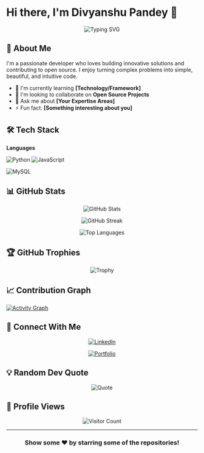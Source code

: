 # Hi there, I'm Divyanshu Pandey 👋

<div align="center">
  
  ![Typing SVG](https://readme-typing-svg.herokuapp.com?font=Fira+Code&pause=1000&color=2E9EF7&center=true&vCenter=true&width=435&lines=Full+Stack+Developer;Open+Source+Enthusiast;Always+Learning+New+Things)
  
</div>

## 🚀 About Me

I'm a passionate developer who loves building innovative solutions and contributing to open source. I enjoy turning complex problems into simple, beautiful, and intuitive code.

- 🌱 I'm currently learning **[Technology/Framework]**
- 👯 I'm looking to collaborate on **Open Source Projects**
- 💬 Ask me about **[Your Expertise Areas]**
- ⚡ Fun fact: **[Something interesting about you]**

## 🛠️ Tech Stack

**Languages**

![Python](https://img.shields.io/badge/Python-3776AB?style=for-the-badge&logo=python&logoColor=white)
![JavaScript](https://img.shields.io/badge/JavaScript-F7DF1E?style=for-the-badge&logo=javascript&logoColor=black)
<!-- ![TypeScript](https://img.shields.io/badge/TypeScript-007ACC?style=for-the-badge&logo=typescript&logoColor=white)
![Java](https://img.shields.io/badge/Java-ED8B00?style=for-the-badge&logo=openjdk&logoColor=white)

**Frontend**

![React](https://img.shields.io/badge/React-20232A?style=for-the-badge&logo=react&logoColor=61DAFB)
![Next.js](https://img.shields.io/badge/Next.js-000000?style=for-the-badge&logo=next.js&logoColor=white)
![Vue.js](https://img.shields.io/badge/Vue.js-35495E?style=for-the-badge&logo=vue.js&logoColor=4FC08D)
![TailwindCSS](https://img.shields.io/badge/Tailwind_CSS-38B2AC?style=for-the-badge&logo=tailwind-css&logoColor=white)

**Backend**

![Node.js](https://img.shields.io/badge/Node.js-43853D?style=for-the-badge&logo=node.js&logoColor=white)
![Express.js](https://img.shields.io/badge/Express.js-404D59?style=for-the-badge&logo=express&logoColor=white)
![Django](https://img.shields.io/badge/Django-092E20?style=for-the-badge&logo=django&logoColor=white)
![FastAPI](https://img.shields.io/badge/FastAPI-005571?style=for-the-badge&logo=fastapi&logoColor=white)

**Database**

![MongoDB](https://img.shields.io/badge/MongoDB-4EA94B?style=for-the-badge&logo=mongodb&logoColor=white)
![PostgreSQL](https://img.shields.io/badge/PostgreSQL-316192?style=for-the-badge&logo=postgresql&logoColor=white)
-->
![MySQL](https://img.shields.io/badge/MySQL-00000F?style=for-the-badge&logo=mysql&logoColor=white)
<!--
![Redis](https://img.shields.io/badge/Redis-DC382D?style=for-the-badge&logo=redis&logoColor=white)

**DevOps & Tools**

![Docker](https://img.shields.io/badge/Docker-2496ED?style=for-the-badge&logo=docker&logoColor=white)
![Kubernetes](https://img.shields.io/badge/Kubernetes-326CE5?style=for-the-badge&logo=kubernetes&logoColor=white)
![AWS](https://img.shields.io/badge/AWS-232F3E?style=for-the-badge&logo=amazon-aws&logoColor=white)
![Git](https://img.shields.io/badge/Git-F05032?style=for-the-badge&logo=git&logoColor=white)
-->
## 📊 GitHub Stats

<div align="center">
  
  ![GitHub Stats](https://github-readme-stats.vercel.app/api?username=yourusername&show_icons=true&theme=radical&hide_border=true&count_private=true)
  
  ![GitHub Streak](https://github-readme-streak-stats.herokuapp.com/?user=yourusername&theme=radical&hide_border=true)
  
  ![Top Languages](https://github-readme-stats.vercel.app/api/top-langs/?username=yourusername&layout=compact&theme=radical&hide_border=true)

</div>

## 🏆 GitHub Trophies

<div align="center">
  
  ![Trophy](https://github-profile-trophy.vercel.app/?username=yourusername&theme=radical&no-frame=true&no-bg=true&margin-w=4)
  
</div>

## 📈 Contribution Graph

[![Activity Graph](https://github-readme-activity-graph.vercel.app/graph?username=yourusername&theme=react-dark&hide_border=true)](https://github.com/CodeCr4cker)

<!--## 🌟 Featured Projects

<div align="center">

[![Repo Card](https://github-readme-stats.vercel.app/api/pin/?username=yourusername&repo=project-name&theme=radical&hide_border=true)](https://github.com/yourusername/project-name)
[![Repo Card](https://github-readme-stats.vercel.app/api/pin/?username=yourusername&repo=another-project&theme=radical&hide_border=true)](https://github.com/yourusername/another-project)

</div> -->
<!--
## 📝 Latest Blog Posts

<!-- BLOG-POST-LIST:START 
- [Blog Post Title 1](https://yourblog.com/post1)
- [Blog Post Title 2](https://yourblog.com/post2)
- [Blog Post Title 3](https://yourblog.com/post3)
<!-- BLOG-POST-LIST:END -->

## 🤝 Connect With Me

<div align="center">
  
  [![LinkedIn](https://img.shields.io/badge/LinkedIn-0077B5?style=for-the-badge&logo=linkedin&logoColor=white)](https://linkedin.com/in/dp2008)
<!--  [![Twitter](https://img.shields.io/badge/Twitter-1DA1F2?style=for-the-badge&logo=twitter&logoColor=white)](https://twitter.com/yourhandle) -->
  [![Portfolio](https://img.shields.io/badge/Portfolio-FF5722?style=for-the-badge&logo=todoist&logoColor=white)](https://i-am-divyanshu.netlify.app/)
 <!-- [![Email](https://img.shields.io/badge/Email-D14836?style=for-the-badge&logo=gmail&logoColor=white)](mailto:your.email@example.com)
  -->
</div>

## 💡 Random Dev Quote

<div align="center">
  
  ![Quote](https://quotes-github-readme.vercel.app/api?type=horizontal&theme=radical)
  
</div>

## 👀 Profile Views

<div align="center">
  
  ![Visitor Count](https://profile-counter.glitch.me/CodeCr4cker/count.svg)
  
</div>

---

<div align="center">
  
  ### Show some ❤️ by starring some of the repositories!
  
</div>
